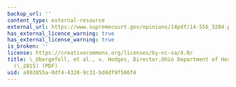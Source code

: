 ```yaml
---
backup_url: ''
content_type: external-resource
external_url: https://www.supremecourt.gov/opinions/14pdf/14-556_3204.pdf
has_external_licence_warning: true
has_external_license_warning: true
is_broken: ''
license: https://creativecommons.org/licenses/by-nc-sa/4.0/
title: \_Obergefell, et al., v. Hodges, Director,Ohio Department of Health, et al.
  (\_2015) (PDF)
uid: a903855a-0df4-4320-9c31-bd4df9f586f4
---
```

